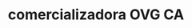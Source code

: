 ---
title: "comercializadora OVG CA"
url: /puerto-la-cruz/comercializadora-ovg-ca/
shop: comodidad
---